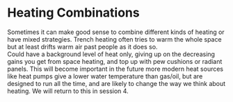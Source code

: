 # Heating Combinations

Sometimes it can make good sense to combine different kinds of heating or have mixed strategies.  Trench heating often tries to warm the whole space but at least drifts warm air past people as it does so.  
Could have a background level of heat only, giving up on the decreasing gains you get from space heating, and top up with pew cushions or radiant panels.  This will become important in the future
more modern heat sources like heat pumps give a lower water temperature than gas/oil, but are designed to run all the time, and are likely to change the way we think about heating.  We will return to this in session 4.